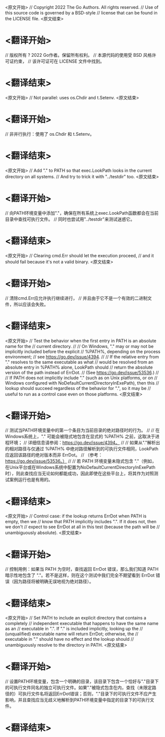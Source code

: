 
<原文开始>
// Copyright 2022 The Go Authors. All rights reserved.
// Use of this source code is governed by a BSD-style
// license that can be found in the LICENSE file.
<原文结束>

# <翻译开始>
// 版权所有 ? 2022 Go作者。保留所有权利。
// 本源代码的使用受 BSD 风格许可证约束，
// 该许可证可在 LICENSE 文件中找到。
# <翻译结束>


<原文开始>
// Not parallel: uses os.Chdir and t.Setenv.
<原文结束>

# <翻译开始>
// 非并行执行：使用了 os.Chdir 和 t.Setenv。
# <翻译结束>


<原文开始>
	// Add "." to PATH so that exec.LookPath looks in the current directory on all systems.
	// And try to trick it with "../testdir" too.
<原文结束>

# <翻译开始>
// 向PATH环境变量中添加"."，确保在所有系统上exec.LookPath函数都会在当前目录中查找可执行文件。
// 同时也尝试用"../testdir"来测试迷惑它。
# <翻译结束>


<原文开始>
					// Clearing cmd.Err should let the execution proceed,
					// and it should fail because it's not a valid binary.
<原文结束>

# <翻译开始>
// 清除cmd.Err应允许执行继续进行，
// 并且由于它不是一个有效的二进制文件，所以应该会失败。
# <翻译结束>


<原文开始>
	// Test the behavior when the first entry in PATH is an absolute name for the
	// current directory.
	//
	// On Windows, "." may or may not be implicitly included before the explicit
	// %PATH%, depending on the process environment;
	// see https://go.dev/issue/4394.
	//
	// If the relative entry from "." resolves to the same executable as what
	// would be resolved from an absolute entry in %PATH% alone, LookPath should
	// return the absolute version of the path instead of ErrDot.
	// (See https://go.dev/issue/53536.)
	//
	// If PATH does not implicitly include "." (such as on Unix platforms, or on
	// Windows configured with NoDefaultCurrentDirectoryInExePath), then this
	// lookup should succeed regardless of the behavior for ".", so it may be
	// useful to run as a control case even on those platforms.
<原文结束>

# <翻译开始>
// 测试当PATH环境变量中的第一个条目为当前目录的绝对路径时的行为。
//
// 在Windows系统上，"." 可能会被隐式地包含在显式的 %PATH% 之前，这取决于进程环境；
// 详细信息请参阅：https://go.dev/issue/4394。
//
// 如果从"."解析出的相对路径与仅通过 %PATH% 中绝对路径解析到的可执行文件相同，LookPath 应返回该路径的绝对版本而非 ErrDot。
// （参考：https://go.dev/issue/53536。）
//
// 若 PATH 环境变量未隐式包含 "."（例如，在Unix平台或在Windows系统中配置为NoDefaultCurrentDirectoryInExePath时），则此查找应当无论如何都能成功，因此即使在这些平台上，将其作为对照测试案例运行也是有用的。
# <翻译结束>


<原文开始>
		// Control case: if the lookup returns ErrDot when PATH is empty, then we
		// know that PATH implicitly includes ".". If it does not, then we don't
		// expect to see ErrDot at all in this test (because the path will be
		// unambiguously absolute).
<原文结束>

# <翻译开始>
// 控制用例：如果当 PATH 为空时，查找返回 ErrDot 错误，那么我们知道 PATH 暗示性地包含了 "."。若不是这样，则在这个测试中我们完全不期望看到 ErrDot 错误（因为路径将被明确无误地视为绝对路径）。
# <翻译结束>


<原文开始>
		// Set PATH to include an explicit directory that contains a completely
		// independent executable that happens to have the same name as an
		// executable in ".". If "." is included implicitly, looking up the
		// (unqualified) executable name will return ErrDot; otherwise, the
		// executable in "." should have no effect and the lookup should
		// unambiguously resolve to the directory in PATH.
<原文结束>

# <翻译开始>
// 设置PATH环境变量，包含一个明确的目录，该目录下包含一个恰好与"."目录下的可执行文件同名的独立可执行文件。如果"."被隐式包含在内，查找（未限定路径的）可执行文件名将返回ErrDot错误；否则，"."目录下的可执行文件不应产生影响，并且查找应当无歧义地解析到PATH环境变量中指定的目录下的可执行文件。
# <翻译结束>

